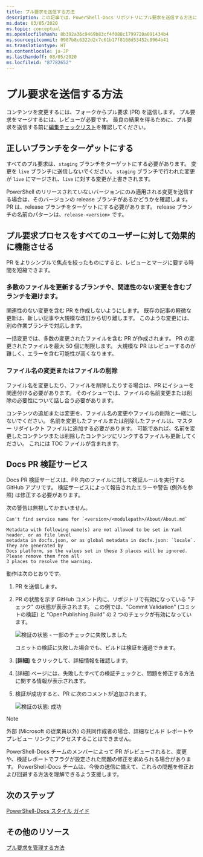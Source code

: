 ```yaml
---
title: プル要求を送信する方法
description: この記事では、PowerShell-Docs リポジトリにプル要求を送信する方法について説明します。
ms.date: 03/05/2020
ms.topic: conceptual
ms.openlocfilehash: 8b392a36c9469b83cf4f088c1799720a091434b4
ms.sourcegitcommit: 0907b8c6322d2c7c61b17f8168d53452c8964b41
ms.translationtype: HT
ms.contentlocale: ja-JP
ms.lasthandoff: 08/05/2020
ms.locfileid: "87782652"
---
```

# <a name="how-to-submit-pull-requests"></a>プル要求を送信する方法

コンテンツを変更するには、フォークからプル要求 (PR) を送信します。 プル要求をマージするには、レビューが必要です。 最良の結果を得るために、プル要求を送信する前に[編集チェックリスト](editorial-checklist.md)を確認してください。

## <a name="target-the-correct-branch"></a>正しいブランチをターゲットにする

すべてのプル要求は、`staging` ブランチをターゲットにする必要があります。 変更を `live` ブランチに送信しないでください。 `staging` ブランチで行われた変更が `live` にマージされ、`live` に対する変更が上書きされます。

PowerShell のリリースされていないバージョンにのみ適用される変更を送信する場合は、そのバージョンの release ブランチがあるかどうかを確認します。 PR は、release ブランチをターゲットにする必要があります。 release ブランチの名前のパターンは、`release-<version>` です。

## <a name="make-the-pull-request-process-work-better-for-everyone"></a>プル要求プロセスをすべてのユーザーに対して効果的に機能させる

PR をよりシンプルで焦点を絞ったものにすると、レビューとマージに要する時間を短縮できます。

### <a name="avoid-branches-that-update-large-numbers-of-files-or-contain-unrelated-changes"></a>多数のファイルを更新するブランチや、関連性のない変更を含むブランチを避けます。

関連性のない変更を含む PR を作成しないようにします。 既存の記事の軽微な更新は、新しい記事や大規模な改訂から切り離します。 このような変更には、別の作業ブランチで対応します。

一括変更では、多数の変更されたファイルを含む PR が作成されます。 PR の変更されたファイルを最大 50 個に制限します。 大規模な PR はレビューするのが難しく、エラーを含む可能性が高くなります。

### <a name="renaming-or-deleting-files"></a>ファイル名の変更またはファイルの削除

ファイル名を変更したり、ファイルを削除したりする場合は、PR にイシューを関連付ける必要があります。 そのイシューでは、ファイルの名前変更または削除の必要性について話し合う必要があります。

コンテンツの追加または変更を、ファイル名の変更やファイルの削除と一緒にしないでください。 名前を変更したファイルまたは削除したファイルは、マスター リダイレクト ファイルに追加する必要があります。 可能であれば、名前を変更したコンテンツまたは削除したコンテンツにリンクするファイルも更新してください。 これには TOC ファイルが含まれます。

## <a name="docs-pr-validation-service"></a>Docs PR 検証サービス

Docs PR 検証サービスは、PR 内のファイルに対して検証ルールを実行する GitHub アプリです。 検証サービスによって報告されたエラーや警告 (例外を参照) は修正する必要があります。

次の警告は無視してかまいません。

```
Can't find service name for `<version>/<modulepath>/About/About.md`
```

```
Metadata with following name(s) are not allowed to be set in Yaml header, or as file level
metadata in docfx.json, or as global metadata in docfx.json: `locale`. They are generated by
Docs platform, so the values set in these 3 places will be ignored. Please remove them from all
3 places to resolve the warning.
```

動作は次のとおりです。

1. PR を送信します。
1. PR の状態を示す GitHub コメント内に、リポジトリで有効になっている "チェック" の状態が表示されます。 この例では、"Commit Validation" (コミットの検証) と "OpenPublishing.Build" の 2 つのチェックが有効になっています。

   ![検証の状態 - 一部のチェックに失敗しました](media/pull-requests/validation-failed.png)

   コミットの検証に失敗した場合でも、ビルドは検証を通過できます。

1. **[詳細]** をクリックして、詳細情報を確認します。
1. [詳細] ページには、失敗したすべての検証チェックと、問題を修正する方法に関する情報が表示されます。
1. 検証が成功すると、PR に次のコメントが追加されます。

   ![検証の状態: 成功](media/pull-requests/build-validation.png)

> [!NOTE]
> 外部 (Microsoft の従業員以外) の共同作成者の場合、詳細なビルド レポートやプレビュー リンクにアクセスすることはできません。

PowerShell-Docs チームのメンバーによって PR がレビューされると、変更や、検証レポートでフラグが設定された問題の修正を求められる場合があります。 PowerShell-Docs チームは、今後の送信に備えて、これらの問題を修正および回避する方法を理解できるよう支援します。

## <a name="next-steps"></a>次のステップ

[PowerShell-Docs スタイル ガイド](powershell-style-guide.md)

## <a name="additional-resources"></a>その他のリソース

[プル要求を管理する方法](managing-pull-requests.md)
